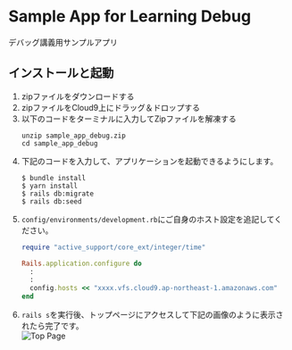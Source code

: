 # Sample App for Learning Debug
デバッグ講義用サンプルアプリ

## インストールと起動
1. zipファイルをダウンロードする  
2. zipファイルをCloud9上にドラッグ＆ドロップする  
3. 以下のコードをターミナルに入力してZipファイルを解凍する  
    ```
    unzip sample_app_debug.zip
    cd sample_app_debug
    ```
4. 下記のコードを入力して、アプリケーションを起動できるようにします。
    ```
    $ bundle install
    $ yarn install
    $ rails db:migrate
    $ rails db:seed
    ```
5. `config/environments/development.rb`にご自身のホスト設定を追記してください。
    ```ruby
    require "active_support/core_ext/integer/time"
    
    Rails.application.configure do
      :
      :
      config.hosts << "xxxx.vfs.cloud9.ap-northeast-1.amazonaws.com"
    end
    ```
6. `rails s`を実行後、トップページにアクセスして下記の画像のように表示されたら完了です。  
![Top Page](sample_app_debug/readme.png)
